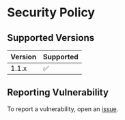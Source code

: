 # Security Policy

## Supported Versions
| Version | Supported          |
| ------- | ------------------ |
| 1.1.x   | :white_check_mark: |

## Reporting Vulnerability
To report a vulnerability, open an [issue](https://github.com/Airscripts/emdees/issues/new/choose).
